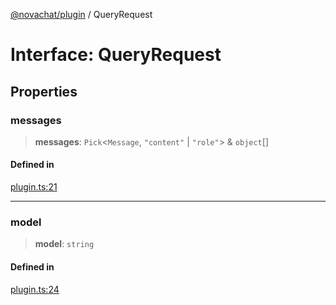 [@novachat/plugin](../packages.md) / QueryRequest

# Interface: QueryRequest

## Properties

### messages

> **messages**: `Pick`\<`Message`, `"content"` \| `"role"`\> & `object`[]

#### Defined in

[plugin.ts:21](https://github.com/rxliuli/novachat/blob/b423327ab0f911302f2f2b05ace9a3a4a3e8ff91/packages/plugin/src/plugin.ts#L21)

***

### model

> **model**: `string`

#### Defined in

[plugin.ts:24](https://github.com/rxliuli/novachat/blob/b423327ab0f911302f2f2b05ace9a3a4a3e8ff91/packages/plugin/src/plugin.ts#L24)
